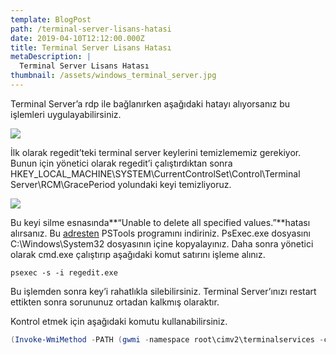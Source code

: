 ```yaml
---
template: BlogPost
path: /terminal-server-lisans-hatasi
date: 2019-04-10T12:12:00.000Z
title: Terminal Server Lisans Hatası
metaDescription: |
  Terminal Server Lisans Hatası
thumbnail: /assets/windows_terminal_server.jpg
---
```

Terminal Server’a rdp ile bağlanırken aşağıdaki hatayı alıyorsanız bu işlemleri uygulayabilirsiniz.

![](/assets/ts.png)

İlk olarak regedit’teki terminal server keylerini temizlememiz gerekiyor. Bunun için yönetici olarak regedit’i çalıştırdıktan sonra HKEY_LOCAL_MACHINE\SYSTEM\CurrentControlSet\Control\Terminal Server\RCM\GracePeriod yolundaki keyi temizliyoruz.

![](/assets/ts3.png)

Bu keyi silme esnasında**“Unable to delete all specified values.”**hatası alırsanız. Bu [adresten](http://technet.microsoft.com/en-us/sysinternals/bb896649) PSTools programını indiriniz. PsExec.exe dosyasını C:\Windows\System32 dosyasının içine kopyalayınız. Daha sonra yönetici olarak cmd.exe çalıştırıp aşağıdaki komut satırını işleme alınız.

```
psexec -s -i regedit.exe
```

Bu işlemden sonra key’i rahatlıkla silebilirsiniz. Terminal Server’ınızı restart ettikten sonra sorununuz ortadan kalkmış olaraktır.

Kontrol etmek için aşağıdaki komutu kullanabilirsiniz. 

```powershell
(Invoke-WmiMethod -PATH (gwmi -namespace root\cimv2\terminalservices -class win32_terminalservicesetting).__PATH -name GetGracePeriodDays).daysleft


```
